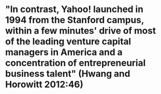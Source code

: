 # "In contrast, Yahoo! launched in 1994 from the Stanford campus, within a few minutes' drive of most of the leading venture capital managers in America and a concentration of entrepreneurial business talent" (Hwang and Horowitt 2012:46)